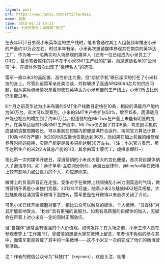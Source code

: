 ```yaml
---
layout: post
url: https://www.huxiu.com/article/8911
name: 吴澍
time: 2013-01-11 14:23
title: 小米开放日：自媒体“扶正”
---
```

在去年5月7日参观小米英华达的生产线时，笔者曾通过其工人组装频率推出小米的产量约37万台左右。时过半年有余，小米再次邀请媒体参观其在南京的英华达工厂，作为唯一一名两次均入场参观的媒体人（还有一位已经成为小米员工了ORZ），最令笔者惊诧的并不在于小米SMT生产线的扩容，而是邀请名单的“公司项”中，在媒体外首次出现了“微博名人”的选项。

雷军一直以米2的高配置、高性价比为傲，但“期货手机”确已深深的打在了小米科技的身上。尽管此前雷军亲赴美洽谈，并称解决了高通APQ8064芯片的供应问题，但从实际调研情况来看即使在英华达为小米布置的生产线上，小米2所占比例仍未能过半。

8个月之前英华达为小米布置的SMT生产线数目定格在10条，相应的满载月产能约为60万台。此次可以观察到，小米的SMT生产些扩张50%，增至15条，而满载月产能也相应的增加到了约90万台。但遗憾的在Mi-Two在产量上未能有明显的提升，在英华达目前15条SMT生产线中，Mi-Two仅占据了其中6条，考虑到手机供应链的调整周期较长，可以看到在短期内即便是满符合运作，按照官方算法计算（10条=60万产能）米2的月供应量也仅能达到36万，而如果在加上机器的维修保养等时间的损耗，实际产能更是最多只能达到30万左右。（注：小米官方表示，英华达所生产的米2仅占其总产能的1/3，其余由富士康代工，虎嗅求爆料~）

相比第一次的媒体开放日，深谙营销的小米此次最大的变化便是，首次将自媒体纳入了邀请序列，如：@许单单-互联网分析师、@游云庭律师、@tinyfool等在微博上较有影响力或公信力的个人，均应邀而来。

微博上的负面声音正在走强，竞争对手在微博上频频搞乱小米力图营造的气场，微博营销不再是小米独门武器。2012年11月底，随着小米2与魅族MX2短兵相接，大批魅族粉丝涌到雷军微博下面拍砖，雷军更是在开微博以来首次关闭了评论。

可见小米已经开始琢磨对策了，相比公众可以触及的媒体，个人微博、“自媒体”对其所能影响受众、“粉丝”具有更强的说服力。如若有高质量的自媒体的加入，无疑会在声音上对小米有一定的同时正面效应。

但“自媒体”通常会有很强的个人价值观，如何发挥？在入场之前，小米工作人员在参观者穿上“工作服”时，曾盛情的邀请大家在微博上留念，笔者也不免俗的参与其中，而雷军更是转载了其中的一条微博——这不小米又一次的完成了他们的微博营销活动。

注：作者的微信公众号为“科技门”（kejimen），欢迎关注、吐槽

